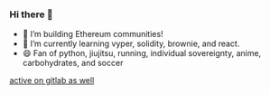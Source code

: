 ### Hi there 👋

- 🔭 I’m building Ethereum communities!
- 🌱 I’m currently learning vyper, solidity, brownie, and react.
- 😄 Fan of python, jiujitsu, running, individual sovereignty, anime, carbohydrates, and soccer


[active on gitlab as well](https://gitlab.com/stackaccount1)

<!--
**stackaccount1/stackaccount1** is a ✨ _special_ ✨ repository because its `README.md` (this file) appears on your GitHub profile.

Here are some ideas to get you started:

- 🔭 I’m currently working on ...
- 🌱 I’m currently learning ...
- 👯 I’m looking to collaborate on ...
- 🤔 I’m looking for help with ...
- 💬 Ask me about ...
- 📫 How to reach me: ...
- 😄 Pronouns: ...
- ⚡ Fun fact: ...
-->
